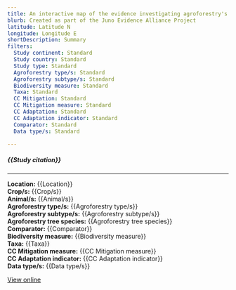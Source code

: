 ```yaml
---
title: An interactive map of the evidence investigating agroforestry's role in biodiversity and climate change mitigation and adaptation in low- and middle- income countries. 61 studies
blurb: Created as part of the Juno Evidence Alliance Project
latitude: Latitude N
longitude: Longitude E
shortDescription: Summary
filters:
  Study continent: Standard 
  Study country: Standard 
  Study type: Standard
  Agroforestry type/s: Standard
  Agroforestry subtype/s: Standard
  Biodiversity measure: Standard
  Taxa: Standard
  CC Mitigation: Standard
  CC Mitigation measure: Standard
  CC Adaptation: Standard
  CC Adaptation indicator: Standard
  Comparator: Standard
  Data type/s: Standard

---
```

##### {{Study citation}}

---

**Location:** {{Location}}\
**Crop/s:** {{Crop/s}}\
**Animal/s:** {{Animal/s}}\
**Agroforestry type/s:** {{Agroforestry type/s}}\
**Agroforestry subtype/s:** {{Agroforestry subtype/s}}\
**Agroforestry tree species:** {{Agroforestry tree species}}\
**Comparator:** {{Comparator}}\
**Biodiversity measure:** {{Biodiversity measure}}\
**Taxa:** {{Taxa}}\
**CC Mitigation measure:** {{CC Mitigation measure}}\
**CC Adaptation indicator:** {{CC Adaptation indicator}}\
**Data type/s:** {{Data type/s}}

[View online]({{Hyperlink}})
